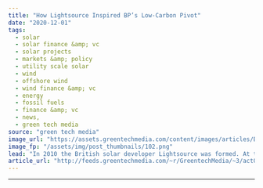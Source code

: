 ```yaml
---
title: "How Lightsource Inspired BP’s Low-Carbon Pivot"
date: "2020-12-01"
tags: 
  - solar
  - solar finance &amp; vc
  - solar projects
  - markets &amp; policy
  - utility scale solar
  - wind
  - offshore wind
  - wind finance &amp; vc
  - energy
  - fossil fuels
  - finance &amp; vc
  - news,
  - green tech media
source: "green tech media"
image_url: "https://assets.greentechmedia.com/content/images/articles/BP_barrels_xl_credit_BP.jpg"
image_fp: "/assets/img/post_thumbnails/102.png"
lead: "In 2010 the British solar developer Lightsource was formed. At the time, the U.K. had installed next to no solar. Generous government subsidies were implemented to help get the emerging technology off the ground. It worked. Deployment ramped up quick ..."
article_url: "http://feeds.greentechmedia.com/~r/GreentechMedia/~3/act0Rg__nzI/how-lightsource-inspired-bps-low-carbon-pivot"
---
```


---
